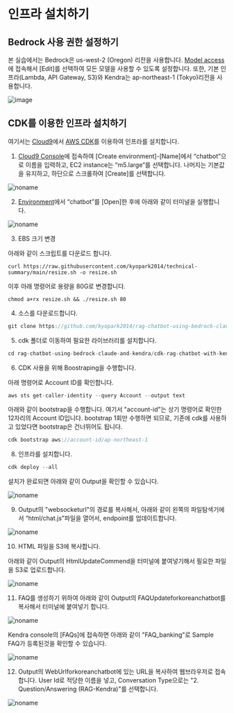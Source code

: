 # 인프라 설치하기

## Bedrock 사용 권한 설정하기

본 실습에서는 Bedrock은 us-west-2 (Oregon) 리전을 사용합니다. [Model access](https://us-west-2.console.aws.amazon.com/bedrock/home?region=us-west-2#/modelaccess)에 접속해서 [Edit]를 선택하여 모든 모델을 사용할 수 있도록 설정합니다. 또한, 기본 인프라(Lambda, API Gateway, S3)와 Kendra는 ap-northeast-1 (Tokyo)리전을 사용합니다.

![image](https://github.com/kyopark2014/question-answering-chatbot-with-vector-store/assets/52392004/112fa4f6-680b-4cbf-8018-3bef6514ccf3)



## CDK를 이용한 인프라 설치하기


여기서는 [Cloud9](https://aws.amazon.com/ko/cloud9/)에서 [AWS CDK](https://aws.amazon.com/ko/cdk/)를 이용하여 인프라를 설치합니다.

1) [Cloud9 Console](https://ap-northeast-1.console.aws.amazon.com/cloud9control/home?region=ap-northeast-1#/create)에 접속하여 [Create environment]-[Name]에서 “chatbot”으로 이름을 입력하고, EC2 instance는 “m5.large”를 선택합니다. 나머지는 기본값을 유지하고, 하단으로 스크롤하여 [Create]를 선택합니다.

![noname](https://github.com/kyopark2014/chatbot-based-on-Falcon-FM/assets/52392004/7c20d80c-52fc-4d18-b673-bd85e2660850)

2) [Environment](https://ap-northeast-1.console.aws.amazon.com/cloud9control/home?region=ap-northeast-1#/)에서 “chatbot”를 [Open]한 후에 아래와 같이 터미널을 실행합니다.

![noname](https://github.com/kyopark2014/chatbot-based-on-Falcon-FM/assets/52392004/b7d0c3c0-3e94-4126-b28d-d269d2635239)

3) EBS 크기 변경

아래와 같이 스크립트를 다운로드 합니다. 

```text
curl https://raw.githubusercontent.com/kyopark2014/technical-summary/main/resize.sh -o resize.sh
```

이후 아래 명령어로 용량을 80G로 변경합니다.
```text
chmod a+rx resize.sh && ./resize.sh 80
```


4) 소스를 다운로드합니다.

```java
git clone https://github.com/kyopark2014/rag-chatbot-using-bedrock-claude-and-kendra
```

5) cdk 폴더로 이동하여 필요한 라이브러리를 설치합니다.

```java
cd rag-chatbot-using-bedrock-claude-and-kendra/cdk-rag-chatbot-with-kendra/ && npm install
```

6) CDK 사용을 위해 Boostraping을 수행합니다.

아래 명령어로 Account ID를 확인합니다.

```java
aws sts get-caller-identity --query Account --output text
```

아래와 같이 bootstrap을 수행합니다. 여기서 "account-id"는 상기 명령어로 확인한 12자리의 Account ID입니다. bootstrap 1회만 수행하면 되므로, 기존에 cdk를 사용하고 있었다면 bootstrap은 건너뛰어도 됩니다.

```java
cdk bootstrap aws://account-id/ap-northeast-1
```

8) 인프라를 설치합니다.

```java
cdk deploy --all
```

설치가 완료되면 아래와 같이 Output을 확인할 수 있습니다. 

![noname](https://github.com/kyopark2014/rag-chatbot-using-bedrock-claude-and-kendra/assets/52392004/aaf5c20b-2b77-4a4f-afc1-bf5fa5d1b99f)

9) Output의 "websocketurl"의 경로를 복사해서, 아래와 같이 왼쪽의 파일탐색기에서 “html/chat.js”파일을 열어서, endpoint를 업데이트합니다.


![noname](https://github.com/kyopark2014/rag-chatbot-using-bedrock-claude-and-kendra/assets/52392004/75e4f2af-5fe1-4dd7-b3d4-29e954f1dc50)


10) HTML 파일을 S3에 복사합니다.

아래와 같이 Output의 HtmlUpdateCommend을 터미널에 붙여넣기해서 필요한 파일을 S3로 업로드합니다.

![noname](https://github.com/kyopark2014/rag-chatbot-using-bedrock-claude-and-kendra/assets/52392004/3428efb9-a41c-45cf-96de-c3bd0f7b740a)


11) FAQ를 생성하기 위하여 아래와 같이 Output의 FAQUpdateforkoreanchatbot를 복사해서 터미널에 붙여넣기 합니다.

![noname](https://github.com/kyopark2014/rag-chatbot-using-bedrock-claude-and-kendra/assets/52392004/fce5192f-93de-4ed8-a32e-8ba133d1c392)


Kendra console의 [FAQs]에 접속하면 아래와 같이 "FAQ_banking"로 Sample FAQ가 등록된것을 확인할 수 있습니다.

![noname](https://github.com/kyopark2014/rag-chatbot-using-bedrock-claude-and-kendra/assets/52392004/93d8da15-5f2d-4122-a9b2-5aa1e03ddd09)


12) Output의 WebUrlforkoreanchatbot에 있는 URL을 복사하여 웹브라우저로 접속합니다. User Id로 적당한 이름을 넣고, Conversation Type으로는 "2. Question/Answering (RAG-Kendra)"를 선택합니다.

![noname](https://github.com/kyopark2014/rag-chatbot-using-bedrock-claude-and-kendra/assets/52392004/3635bad9-972c-4f6d-aa83-4a06368c6fe9)



